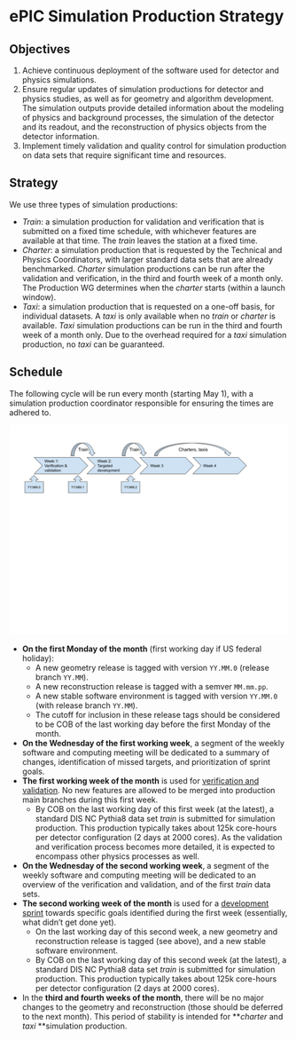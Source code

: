 # ePIC Simulation Production Strategy

## Objectives

1. Achieve continuous deployment of the software used for detector and physics simulations. 
2. Ensure regular updates of simulation productions for detector and physics studies, as well as for geometry and algorithm development. The simulation outputs provide detailed information about the modeling of physics and background processes, the simulation of the detector and its readout, and the reconstruction of physics objects from the detector information.
3. Implement timely validation and quality control for simulation production on data sets that require significant time and resources.


## Strategy

We use three types of simulation productions:

* _Train_: a simulation production for validation and verification that is submitted on a fixed time schedule, with whichever features are available at that time. The _train_ leaves the station at a fixed time.
* _Charter_: a simulation production that is requested by the Technical and Physics Coordinators, with larger standard data sets that are already benchmarked. _Charter_ simulation productions can be run after the validation and verification, in the third and fourth week of a month only. The Production WG determines when the _charter_ starts (within a launch window).
* _Taxi_: a simulation production that is requested on a one-off basis, for individual datasets. A _taxi_ is only available when no _train_ or _charter_ is available. _Taxi_ simulation productions can be run in the third and fourth week of a month only. Due to the overhead required for a _taxi_ simulation production, no _taxi_ can be guaranteed.


## Schedule

The following cycle will be run every month (starting May 1), with a simulation production coordinator responsible for ensuring the times are adhered to.

![drawing](simulation_production_strategy.png)

* **On the first Monday of the month** (first working day if US federal holiday):
    * A new geometry release is tagged with version `YY.MM.0` (release branch `YY.MM`).
    * A new reconstruction release is tagged with a semver `MM.mm.pp`.
    * A new stable software environment is tagged with version `YY.MM.0` (with release branch `YY.MM`).
    * The cutoff for inclusion in these release tags should be considered to be COB of the last working day before the first Monday of the month.
* **On the Wednesday of the first working week**, a segment of the weekly software and computing meeting will be dedicated to a summary of changes, identification of missed targets, and prioritization of sprint goals.
* **The first working week of the month** is used for <span style="text-decoration:underline;">verification and validation</span>. No new features are allowed to be merged into production main branches during this first week.
    * By COB on the last working day of this first week (at the latest), a standard DIS NC Pythia8 data set _train_ is submitted for simulation production. This production typically takes about 125k core-hours per detector configuration (2 days at 2000 cores). As the validation and verification process becomes more detailed, it is expected to encompass other physics processes as well. 
* **On the Wednesday of the second working week**, a segment of the weekly software and computing meeting will be dedicated to an overview of the verification and validation, and of the first _train_ data sets.
* **The second working week of the month** is used for a <span style="text-decoration:underline;">development sprint</span> towards specific goals identified during the first week (essentially, what didn’t get done yet).
    * On the last working day of this second week, a new geometry and reconstruction release  is tagged (see above), and a new stable software environment.
    * By COB on the last working day of this second week (at the latest), a standard DIS NC Pythia8 data set _train_ is submitted for simulation production. This production typically takes about 125k core-hours per detector configuration (2 days at 2000 cores).
* In the **third and fourth weeks of the month**, there will be no major changes to the geometry and reconstruction (those should be deferred to the next month). This period of stability is intended for **_charter_ and _taxi_ **simulation production. 
